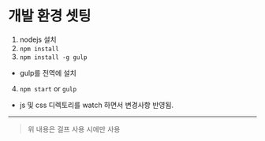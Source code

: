 # 개발 환경 셋팅

1. nodejs 설치
2. `npm install`
3. `npm install -g gulp`
  - gulp를 전역에 설치
4. `npm start` or `gulp`
  - js 및 css 디렉토리를 watch 하면서 변경사항 반영됨. 

---

> 위 내용은 걸프 사용 시에만 사용